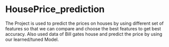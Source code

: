 # HousePrice_prediction
The Project is used to predict the prices on houses by using different set of features so that we can compare and choose the best features to get best accuracy.
Also used data of Bill gates house and predict the price by using our learned/tuned Model.
